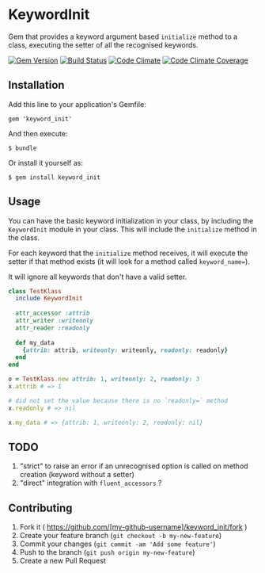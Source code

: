 # KeywordInit

Gem that provides a keyword argument based `initialize` method to a class, executing the setter of all the recognised keywords.

[![Gem Version](https://badge.fury.io/rb/keyword_init.svg)](http://badge.fury.io/rb/keyword_init)
[![Build Status](https://travis-ci.org/eturino/keyword_init.svg?branch=master)](https://travis-ci.org/eturino/keyword_init)
[![Code Climate](https://codeclimate.com/github/eturino/keyword_init.png)](https://codeclimate.com/github/eturino/keyword_init)
[![Code Climate Coverage](https://codeclimate.com/github/eturino/keyword_init/coverage.png)](https://codeclimate.com/github/eturino/keyword_init)

## Installation

Add this line to your application's Gemfile:

    gem 'keyword_init'

And then execute:

    $ bundle

Or install it yourself as:

    $ gem install keyword_init

## Usage

You can have the basic keyword initialization in your class, by including the `KeywordInit` module in your class. This will include the `initialize` method in the class.

For each keyword that the `initialize` method receives, it will execute the setter if that method exists (it will look for a method called `keyword_name=`). 

It will ignore all keywords that don't have a valid setter.

```ruby
class TestKlass
  include KeywordInit
  
  attr_accessor :attrib
  attr_writer :writeonly
  attr_reader :readonly
  
  def my_data
    {attrib: attrib, writeonly: writeonly, readonly: readonly}
  end
end

o = TestKlass.new attrib: 1, writeonly: 2, readonly: 3
x.attrib # => 1

# did not set the value because there is no `readonly=` method 
x.readonly # => nil

x.my_data # => {attrib: 1, writeonly: 2, readonly: nil}
```

## TODO

1. "strict" to raise an error if an unrecognised option is called on method creation (keyword without a setter)
2. "direct" integration with `fluent_accessors` ? 

## Contributing

1. Fork it ( https://github.com/[my-github-username]/keyword_init/fork )
2. Create your feature branch (`git checkout -b my-new-feature`)
3. Commit your changes (`git commit -am 'Add some feature'`)
4. Push to the branch (`git push origin my-new-feature`)
5. Create a new Pull Request
